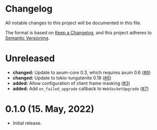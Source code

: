 # Changelog

All notable changes to this project will be documented in this file.

The format is based on [Keep a Changelog](https://keepachangelog.com/en/1.0.0/),
and this project adheres to [Semantic Versioning](https://semver.org/spec/v2.0.0.html).

# Unreleased

- **changed:** Update to axum-core 0.3, which requires axum 0.6 ([#6])
- **changed:** Update to tokio-tungstenite 0.18 ([#6])
- **added:** Allow configuration of client frame masking ([#3])
- **added:** Add `on_failed_upgrade` callback to `WebSocketUpgrade` ([#7])

[#3]: https://github.com/davidpdrsn/axum-tungstenite/pull/3
[#6]: https://github.com/davidpdrsn/axum-tungstenite/pull/6
[#7]: https://github.com/davidpdrsn/axum-tungstenite/pull/7

# 0.1.0 (15. May, 2022)

- Initial release.
